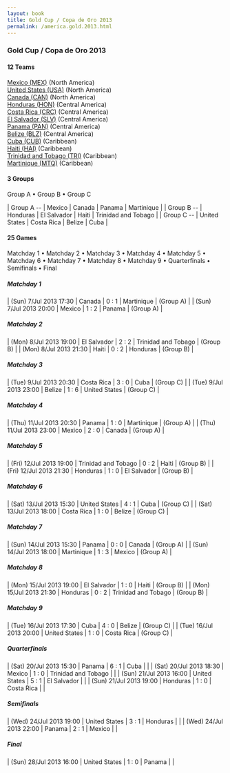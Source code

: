 ```yaml
---
layout: book
title: Gold Cup / Copa de Oro 2013
permalink: /america.gold.2013.html
---
```



### Gold Cup / Copa de Oro 2013


#### 12 Teams


[Mexico (MEX)](mx.html#mex)  (North America) <br>
[United States (USA)](us.html#usa)  (North America) <br>
[Canada (CAN)](ca.html#can)  (North America) <br>
[Honduras (HON)](hn.html#hon)  (Central America) <br>
[Costa Rica (CRC)](cr.html#crc)  (Central America) <br>
[El Salvador (SLV)](sv.html#slv)  (Central America) <br>
[Panama (PAN)](pa.html#pan)  (Central America) <br>
[Belize (BLZ)](bz.html#blz)  (Central America) <br>
[Cuba (CUB)](cu.html#cub)  (Caribbean) <br>
[Haiti (HAI)](ht.html#hai)  (Caribbean) <br>
[Trinidad and Tobago (TRI)](tt.html#tri)  (Caribbean) <br>
[Martinique (MTQ)](mq.html#mtq)  (Caribbean) <br>




#### 3 Groups

 Group A •  Group B •  Group C

| Group A --  | Mexico  | Canada  | Panama  | Martinique  |
| Group B --  | Honduras  | El Salvador  | Haiti  | Trinidad and Tobago  |
| Group C --  | United States  | Costa Rica  | Belize  | Cuba  |

 



#### 25 Games

 Matchday 1 •  Matchday 2 •  Matchday 3 •  Matchday 4 •  Matchday 5 •  Matchday 6 •  Matchday 7 •  Matchday 8 •  Matchday 9 •  Quarterfinals •  Semifinals •  Final



##### Matchday 1 


| (Sun) 7/Jul 2013 17:30 | Canada | 0 : 1 | Martinique | (Group A) |
| (Sun) 7/Jul 2013 20:00 | Mexico | 1 : 2 | Panama | (Group A) |

##### Matchday 2 


| (Mon) 8/Jul 2013 19:00 | El Salvador | 2 : 2 | Trinidad and Tobago | (Group B) |
| (Mon) 8/Jul 2013 21:30 | Haiti | 0 : 2 | Honduras | (Group B) |

##### Matchday 3 


| (Tue) 9/Jul 2013 20:30 | Costa Rica | 3 : 0 | Cuba | (Group C) |
| (Tue) 9/Jul 2013 23:00 | Belize | 1 : 6 | United States | (Group C) |

##### Matchday 4 


| (Thu) 11/Jul 2013 20:30 | Panama | 1 : 0 | Martinique | (Group A) |
| (Thu) 11/Jul 2013 23:00 | Mexico | 2 : 0 | Canada | (Group A) |

##### Matchday 5 


| (Fri) 12/Jul 2013 19:00 | Trinidad and Tobago | 0 : 2 | Haiti | (Group B) |
| (Fri) 12/Jul 2013 21:30 | Honduras | 1 : 0 | El Salvador | (Group B) |

##### Matchday 6 


| (Sat) 13/Jul 2013 15:30 | United States | 4 : 1 | Cuba | (Group C) |
| (Sat) 13/Jul 2013 18:00 | Costa Rica | 1 : 0 | Belize | (Group C) |

##### Matchday 7 


| (Sun) 14/Jul 2013 15:30 | Panama | 0 : 0 | Canada | (Group A) |
| (Sun) 14/Jul 2013 18:00 | Martinique | 1 : 3 | Mexico | (Group A) |

##### Matchday 8 


| (Mon) 15/Jul 2013 19:00 | El Salvador | 1 : 0 | Haiti | (Group B) |
| (Mon) 15/Jul 2013 21:30 | Honduras | 0 : 2 | Trinidad and Tobago | (Group B) |

##### Matchday 9 


| (Tue) 16/Jul 2013 17:30 | Cuba | 4 : 0 | Belize | (Group C) |
| (Tue) 16/Jul 2013 20:00 | United States | 1 : 0 | Costa Rica | (Group C) |

##### Quarterfinals 


| (Sat) 20/Jul 2013 15:30 | Panama | 6 : 1 | Cuba |  |
| (Sat) 20/Jul 2013 18:30 | Mexico | 1 : 0 | Trinidad and Tobago |  |
| (Sun) 21/Jul 2013 16:00 | United States | 5 : 1 | El Salvador |  |
| (Sun) 21/Jul 2013 19:00 | Honduras | 1 : 0 | Costa Rica |  |

##### Semifinals 


| (Wed) 24/Jul 2013 19:00 | United States | 3 : 1 | Honduras |  |
| (Wed) 24/Jul 2013 22:00 | Panama | 2 : 1 | Mexico |  |

##### Final 


| (Sun) 28/Jul 2013 16:00 | United States | 1 : 0 | Panama |  |

